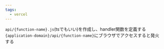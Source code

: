 ```yaml
---
tags:
  - vercel
---
```

`api/{function-name}.js`(tsでもいい)を作成し、handler関数を定義する
`{application-domain}/api/{function-name}`にブラウザでアクセスすると発火する